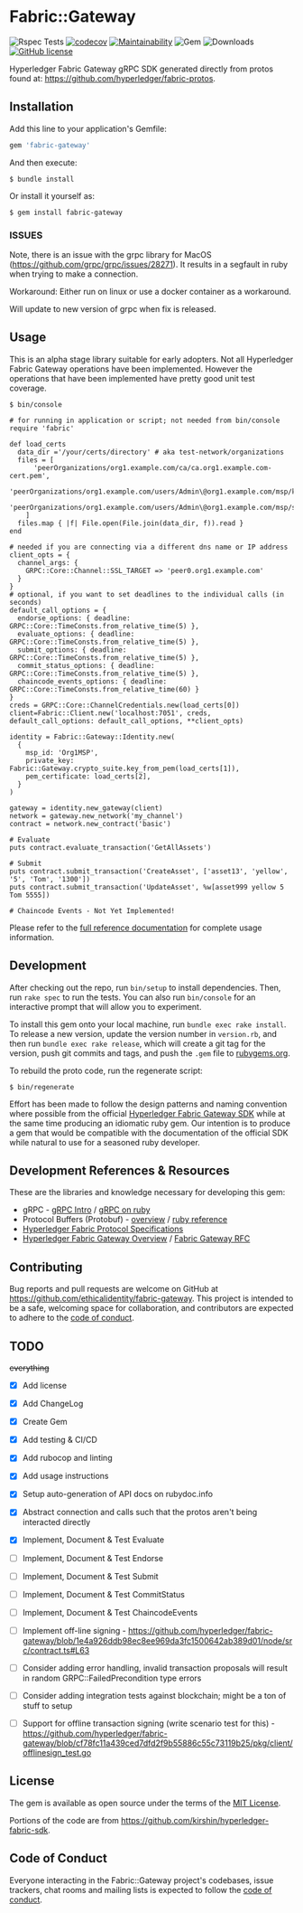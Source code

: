 # Fabric::Gateway

![Rspec Tests](https://github.com/EthicalIdentity/fabric-gateway-ruby/actions/workflows/rspec.yml/badge.svg) [![codecov](https://codecov.io/gh/EthicalIdentity/fabric-gateway-ruby/branch/master/graph/badge.svg?token=AXHQEN0R2R)](https://codecov.io/gh/EthicalIdentity/fabric-gateway-ruby) [![Maintainability](https://api.codeclimate.com/v1/badges/84bab9bb5911d3564df6/maintainability)](https://codeclimate.com/github/EthicalIdentity/fabric-gateway-ruby/maintainability) ![Gem](https://img.shields.io/gem/v/fabric-gateway) ![Downloads](https://img.shields.io/gem/dt/fabric-gateway)  [![GitHub license](https://img.shields.io/github/license/EthicalIdentity/fabric-gateway-ruby)](https://github.com/EthicalIdentity/fabric-gateway-ruby/blob/master/LICENSE.txt) 



Hyperledger Fabric Gateway gRPC SDK generated directly from protos found at: https://github.com/hyperledger/fabric-protos.

## Installation

Add this line to your application's Gemfile:

```ruby
gem 'fabric-gateway'
```

And then execute:

    $ bundle install

Or install it yourself as:

    $ gem install fabric-gateway

### ISSUES

Note, there is an issue with the grpc library for MacOS (https://github.com/grpc/grpc/issues/28271). It results in a segfault in ruby when trying to make a connection. 

Workaround: Either run on linux or use a docker container as a workaround.

Will update to new version of grpc when fix is released.

## Usage

This is an alpha stage library suitable for early adopters. Not all Hyperledger Fabric Gateway operations have been implemented. However the operations that have been implemented have pretty good unit test coverage.

```
$ bin/console

# for running in application or script; not needed from bin/console
require 'fabric' 

def load_certs
  data_dir ='/your/certs/directory' # aka test-network/organizations
  files = [
      'peerOrganizations/org1.example.com/ca/ca.org1.example.com-cert.pem',
      'peerOrganizations/org1.example.com/users/Admin\@org1.example.com/msp/keystore/9f7c67dd4dd6562d258593c0d5011a3bff9121e65e67ff7fd3212919ae400a88_sk',
      'peerOrganizations/org1.example.com/users/Admin\@org1.example.com/msp/signcerts/cert.pem'
    ]
  files.map { |f| File.open(File.join(data_dir, f)).read }
end

# needed if you are connecting via a different dns name or IP address
client_opts = {
  channel_args: {
    GRPC::Core::Channel::SSL_TARGET => 'peer0.org1.example.com'
  }
}
# optional, if you want to set deadlines to the individual calls (in seconds)
default_call_options = {
  endorse_options: { deadline: GRPC::Core::TimeConsts.from_relative_time(5) },
  evaluate_options: { deadline: GRPC::Core::TimeConsts.from_relative_time(5) },
  submit_options: { deadline: GRPC::Core::TimeConsts.from_relative_time(5) },
  commit_status_options: { deadline: GRPC::Core::TimeConsts.from_relative_time(5) },
  chaincode_events_options: { deadline: GRPC::Core::TimeConsts.from_relative_time(60) }
}
creds = GRPC::Core::ChannelCredentials.new(load_certs[0])
client=Fabric::Client.new('localhost:7051', creds, default_call_options: default_call_options, **client_opts)

identity = Fabric::Gateway::Identity.new(
  {
    msp_id: 'Org1MSP',
    private_key: Fabric::Gateway.crypto_suite.key_from_pem(load_certs[1]),
    pem_certificate: load_certs[2],
  }
)

gateway = identity.new_gateway(client)
network = gateway.new_network('my_channel')
contract = network.new_contract('basic')

# Evaluate
puts contract.evaluate_transaction('GetAllAssets')

# Submit
puts contract.submit_transaction('CreateAsset', ['asset13', 'yellow', '5', 'Tom', '1300'])
puts contract.submit_transaction('UpdateAsset', %w[asset999 yellow 5 Tom 5555])

# Chaincode Events - Not Yet Implemented!

```

Please refer to the [full reference documentation](https://rubydoc.info/github/EthicalIdentity/fabric-gateway-ruby) for complete usage information.

## Development

After checking out the repo, run `bin/setup` to install dependencies. Then, run `rake spec` to run the tests. You can also run `bin/console` for an interactive prompt that will allow you to experiment.

To install this gem onto your local machine, run `bundle exec rake install`. To release a new version, update the version number in `version.rb`, and then run `bundle exec rake release`, which will create a git tag for the version, push git commits and tags, and push the `.gem` file to [rubygems.org](https://rubygems.org).

To rebuild the proto code, run the regenerate script:

```
$ bin/regenerate
```

Effort has been made to follow the design patterns and naming convention where possible from the official [Hyperledger Fabric Gateway SDK](https://github.com/hyperledger/fabric-gateway) while at the same time producing an idiomatic ruby gem. Our intention is to produce a gem that would be compatible with the documentation of the official SDK while natural to use for a seasoned ruby developer.

## Development References & Resources

These are the libraries and knowledge necessary for developing this gem:

* gRPC - [gRPC Intro](https://grpc.io/docs/what-is-grpc/introduction/) / [gRPC on ruby](https://grpc.io/docs/languages/ruby/)
* Protocol Buffers (Protobuf) - [overview](https://developers.google.com/protocol-buffers/docs/proto3) / [ruby reference](https://developers.google.com/protocol-buffers/docs/reference/ruby-generated)
* [Hyperledger Fabric Protocol Specifications](https://openblockchain.readthedocs.io/en/latest/protocol-spec/) 
* [Hyperledger Fabric Gateway Overview](https://hyperledger-fabric.readthedocs.io/en/latest/gateway.html) / [Fabric Gateway RFC](https://hyperledger.github.io/fabric-rfcs/text/0000-fabric-gateway.html)
  
## Contributing

Bug reports and pull requests are welcome on GitHub at https://github.com/ethicalidentity/fabric-gateway. This project is intended to be a safe, welcoming space for collaboration, and contributors are expected to adhere to the [code of conduct](https://github.com/ethicalidentity/fabric-gateway/blob/master/CODE_OF_CONDUCT.md).

## TODO

~~everything~~

- [x] Add license
- [x] Add ChangeLog
- [x] Create Gem
- [x] Add testing & CI/CD
- [x] Add rubocop and linting
- [x] Add usage instructions
- [x] Setup auto-generation of API docs on rubydoc.info
- [x] Abstract connection and calls such that the protos aren't being interacted directly
- [x] Implement, Document & Test Evaluate
- [ ] Implement, Document & Test Endorse
- [ ] Implement, Document & Test Submit
- [ ] Implement, Document & Test CommitStatus
- [ ] Implement, Document & Test ChaincodeEvents
- [ ] Implement off-line signing - https://github.com/hyperledger/fabric-gateway/blob/1e4a926ddb98ec8ee969da3fc1500642ab389d01/node/src/contract.ts#L63 
- [ ] Consider adding error handling, invalid transaction proposals will result in random GRPC::FailedPrecondition type errors
- [ ] Consider adding integration tests against blockchain; might be a ton of stuff to setup
- [ ] Support for offline transaction signing (write scenario test for this) - https://github.com/hyperledger/fabric-gateway/blob/cf78fc11a439ced7dfd2f9b55886c55c73119b25/pkg/client/offlinesign_test.go




## License

The gem is available as open source under the terms of the [MIT License](https://opensource.org/licenses/MIT).

Portions of the code are from https://github.com/kirshin/hyperledger-fabric-sdk.

## Code of Conduct

Everyone interacting in the Fabric::Gateway project's codebases, issue trackers, chat rooms and mailing lists is expected to follow the [code of conduct](https://github.com/ethicalidentity/fabric-gateway/blob/master/CODE_OF_CONDUCT.md).
